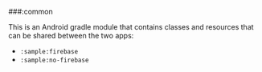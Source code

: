 ###:common

This is an Android gradle module that contains classes and resources that can be shared between the
two apps:
- `:sample:firebase`
- `:sample:no-firebase`
